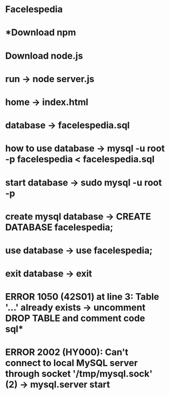 # Facelespedia

*Download npm
=================
Download node.js
====================
run -> node server.js
=====================
home -> index.html
==================
database -> facelespedia.sql
============================
how to use database -> mysql -u root -p facelespedia < facelespedia.sql
=======================================================================
start database -> sudo mysql -u root -p
=======================================
create mysql database -> CREATE DATABASE facelespedia;
======================================================
use database -> use facelespedia;
=================================
exit database -> exit
=====================
ERROR 1050 (42S01) at line 3: Table '...' already exists
-> uncomment DROP TABLE and comment code sql*
=======================================================================
ERROR 2002 (HY000): Can't connect to local MySQL server through socket '/tmp/mysql.sock' (2)
-> mysql.server start
=======================================================================